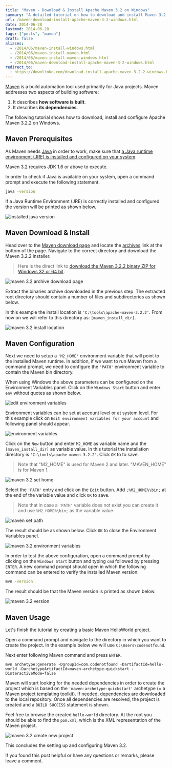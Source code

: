 ```yaml
---
title: "Maven - Download & Install Apache Maven 3.2 on Windows"
summary: "A detailed tutorial on how to download and install Maven 3.2.2 on Windows."
url: /maven-download-install-apache-maven-3-2-windows.html
date: 2014-06-28
lastmod: 2014-06-28
tags: ["posts", "maven"]
draft: false
aliases:
  - /2014/06/maven-install-windows.html
  - /2014/06/maven-install-maven.html
  - /2014/06/maven-install-maven-windows.html
  - /2014/06/maven-download-install-apache-maven-3-2-windows.html
redirect_to:
  - https://downlinko.com/download-install-apache-maven-3-2-2-windows.html
---
```


[Maven](https://maven.apache.org/) is a build automation tool used primarily for Java projects. Maven addresses two aspects of building software:

1. It describes **how software is built**.
2. It describes **its dependencies**.

The following tutorial shows how to download, install and configure Apache Maven 3.2.2 on Windows.

## Maven Prerequisites

As Maven needs [Java](https://java.com/en/download/) in order to work, make sure that [a Java runtime environment (JRE) is installed and configured on your system](/java-download-install-jdk-8-windows.html).

Maven 3.2 requires JDK 1.6 or above to execute.

In order to check if Java is available on your system, open a command prompt and execute the following statement.

``` bash
java -version
```

If a Java Runtime Environment (JRE) is correctly installed and configured the version will be printed as shown below.

![installed java version](installed-java-version.png)

## Maven Download & Install

Head over to the [Maven download page](https://maven.apache.org/download.cgi) and locate the [archives](https://archive.apache.org/dist/maven/maven-3/) link at the bottom of the page. Navigate to the correct directory and download the Maven 3.2.2 installer.

> Here is the direct link to [download the Maven 3.2.2 binary ZIP for Windows 32 or 64 bit](https://archive.apache.org/dist/maven/maven-3/3.2.2/binaries/apache-maven-3.2.2-bin.zip).

![maven 3.2 archive download page](maven-3-2-archive-download-page.png)

Extract the binaries archive downloaded in the previous step. The extracted root directory should contain a number of files and subdirectories as shown below.

In this example the install location is `'C:\tools\apache-maven-3.2.2'`. From now on we will refer to this directory as: `[maven_install_dir]`.

![maven 3.2 install location](maven-3-2-install-location.png)

## Maven Configuration

Next we need to setup a `'M2_HOME'` environment variable that will point to the installed Maven runtime. In addition, if we want to run Maven from a command prompt, we need to configure the `'PATH'` environment variable to contain the Maven bin directory.

When using Windows the above parameters can be configured on the Environment Variables panel. Click on the `Windows Start` button and enter `env` without quotes as shown below.

![edit environment variables](edit-environment-variables.png)

Environment variables can be set at account level or at system level. For this example click on `Edit environment variables for your account` and following panel should appear.

![environment variables](environment-variables.png)

Click on the `New` button and enter `M2_HOME` as variable name and the `[maven_install_dir]` as variable value. In this tutorial the installation directory is `'C:\tools\apache-maven-3.2.2'`. Click `OK` to to save.

> Note that "M2_HOME" is used for Maven 2 and later. "MAVEN_HOME" is for Maven 1.

![maven 3.2 set home](maven-3-2-set-home.png)

Select the `'PATH'` entry and click on the `Edit` button. Add `;%M2_HOME%\bin;` at the end of the variable value and click `OK` to save.

> Note that in case a `'PATH'` variable does not exist you can create it and use `%M2_HOME%\bin;` as the variable value.

![maven set path](maven-set-path.png)

The result should be as shown below. Click `OK` to close the Environment Variables panel.

![maven 3.2 environment variables](maven-3-2-environment-variables.png)

In order to test the above configuration, open a command prompt by clicking on the `Windows Start` button and typing `cmd` followed by pressing `ENTER`. A new command prompt should open in which the following command can be entered to verify the installed Maven version:

``` bash
mvn -version
```

The result should be that the Maven version is printed as shown below.

![maven 3.2 version](maven-3-2-version.png)

## Maven Usage

Let's finish the tutorial by creating a basic Maven HelloWorld project.

Open a command prompt and navigate to the directory in which you want to create the project. In the example below we will use `C:\Users\codenotfound`.

Next enter following Maven command and press `ENTER`.

``` plaintext
mvn archetype:generate -DgroupId=com.codenotfound -DartifactId=hello-world -DarchetypeArtifactId=maven-archetype-quickstart -DinteractiveMode=false
```

Maven will start looking for the needed dependencies in order to create the project which is based on the `'maven-archetype-quickstart'` archetype (= a Maven project templating toolkit). If needed, dependencies are downloaded to the local repository. Once all dependencies are resolved, the project is created and a `BUILD SUCCESS` statement is shown.

Feel free to browse the created `hello-world` directory. At the root you should be able to find the `pom.xml`, which is the XML representation of the Maven project.

![maven 3.2 create new project](maven-3-2-create-new-project.png)

This concludes the setting up and configuring Maven 3.2.

If you found this post helpful or have any questions or remarks, please leave a comment.
